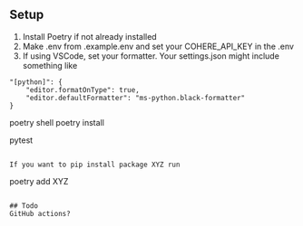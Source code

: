 


## Setup 
1. Install Poetry if not already installed
2. Make .env from .example.env and set your COHERE_API_KEY in the .env
3. If using VSCode, set your formatter. Your settings.json might include something like 
```
"[python]": {
    "editor.formatOnType": true,
    "editor.defaultFormatter": "ms-python.black-formatter"
}
```
poetry shell
poetry install

pytest 
```

If you want to pip install package XYZ run 
```
poetry add XYZ
```

## Todo
GitHub actions?
